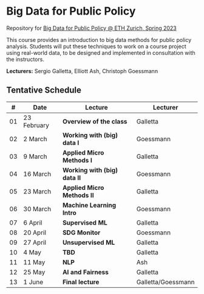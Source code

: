 # Big Data for Public Policy
Repository for [Big Data for Public Policy @ ETH Zurich, Spring 2023](https://www.vvz.ethz.ch/Vorlesungsverzeichnis/lerneinheit.view?semkez=2023S&ansicht=ALLE&lerneinheitId=166885&lang=de)

This course provides an introduction to big data methods for public policy analysis. Students will put these techniques to work on a course project using real-world data, to be designed and implemented in consultation with the instructors.

**Lecturers:** Sergio Galletta, Elliott Ash, Christoph Goessmann

## Tentative Schedule
| #  | Date        | Lecture                        | Lecturer           |
|----|-------------|--------------------------------|--------------------|
| 01 | 23 February | **Overview of the class**      | Galletta           |
| 02 | 2 March     | **Working with (big) data I**  | Goessmann          |
| 03 | 9 March     | **Applied Micro Methods I**    | Galletta           |
| 04 | 16 March    | **Working with (big) data II** | Goessmann          |
| 05 | 23 March    | **Applied Micro Methods II**   | Galletta           |
| 06 | 30 March    | **Machine Learning Intro**     | Goessmann          |
| 07 | 6 April     | **Supervised ML**              | Galletta           |
| 08 | 20 April    | **SDG Monitor**                | Goessmann          |
| 09 | 27 April    | **Unsupervised ML**            | Galletta           |
| 10 | 4 May       | **TBD**                        | Galletta           |
| 11 | 11 May      | **NLP**                        | Ash                |
| 12 | 25 May      | **AI and Fairness**            | Galletta           |
| 13 | 1 June      | **Final lecture**              | Galletta/Goessmann |


